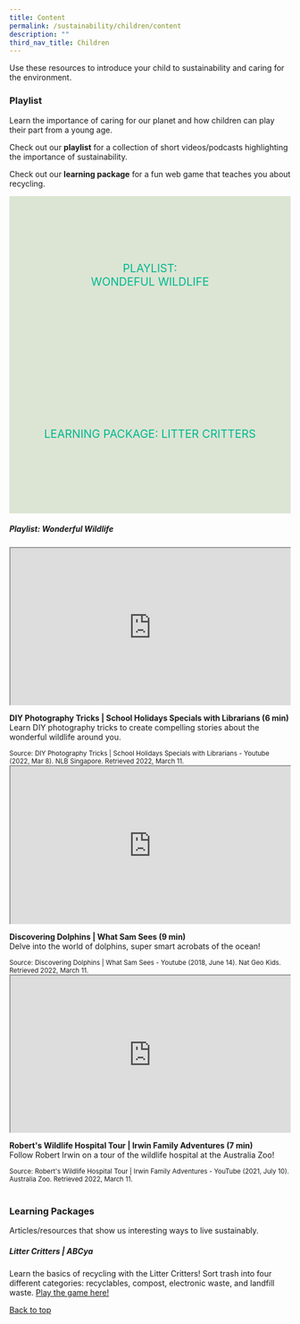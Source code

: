```yaml
---
title: Content
permalink: /sustainability/children/content
description: ""
third_nav_title: Children
---
```

<style type="text/css">
/* Links */
.content a { color: #322987; }
.content a:focus,
.content a:hover { color: #28216c; }

/* Button Outline */
.bp-button { padding-left: 1.5rem; padding-right: 1.5rem; }
.bp-button.is-primary-outline { border: 1px solid #322987; color: #322987; background-color: transparent; text-decoration: none; }
.bp-button.is-primary-outline:focus,
.bp-button.is-primary-outline:hover { border: 1px solid #322987; color: #cff2e8; background-color: #322987; text-decoration: none; }

/* Responsive Iframe */
.responsive-iframe { position: absolute; top: 0; left: 0; bottom: 0; right: 0; width: 100%; height: 100%; }
.responsive-iframe-container { position: relative; overflow: hidden; width: 100%; }
.responsive-iframe-container.ratio-16by9 { padding-top: 56.25%; }
.responsive-iframe-container.ratio-4by3 { padding-top: 75%; }
.responsive-iframe-container.ratio-3by2 { padding-top: 66.66%; }
.responsive-iframe-container.ratio-1by1 { padding-top: 100%; }

/* Click Box */
.clickbox { display: block; position: relative; width: 100%; padding-bottom: 56.25%; background-color: transparent; }
.clickbox span { padding: .5rem; }
.clickbox a { position: absolute; display: flex; width: 100%; height: 100%; align-items: center; justify-content: center; font-size: 1.25rem; text-align: center; text-decoration: none; text-transform: uppercase; }
.clickbox a:focus,
.clickbox a:hover { text-decoration: none; }

/* Mint Jade */
.clickbox.is-mint-jade { background-color: #dce5d3; color: #00b794; }
.clickbox.is-mint-jade a { color: #00b794; }
.clickbox.is-mint-jade a:focus,
.clickbox.is-mint-jade a:hover { background-color: #00b794; color: #dce5d3; }	
</style>

Use these resources to introduce your child to sustainability and caring for the environment.

<h3><b>Playlist</b></h3>
Learn the importance of caring for our planet and how children can play their part from a young age.


Check out our **playlist** for a collection of short videos/podcasts highlighting the importance of sustainability. 

Check out our **learning package** for a fun web game that teaches you about recycling.

<div class="row is-multiline">
  <div class="col is-one-half">
    <div class="clickbox is-mint-jade">
      <a href="#playlist-wonderfulwildlife">
        <span>Playlist:<br>Wondeful Wildlife</span>
      </a>
    </div>
  </div>
  <div class="col is-one-half">
    <div class="clickbox is-mint-jade">
      <a href="#lp-littercritters">
        <span>Learning Package: Litter Critters</span>
      </a>
    </div>
  </div>
  </div>


<h5 class="margin--bottom--lg" id="playlist-wonderfulwildlife"><b>Playlist: Wonderful Wildlife</b></h5>

<div class="row is-multiline margin--bottom--lg">
  <div class="col is-two-fifths">
    <div class="responsive-iframe-container ratio-16by9">
      <iframe src="https://www.youtube.com/embed/SHWTXxh1HVM" class="responsive-iframe"></iframe>
    </div>
  </div>
  <div class="col is-three-fifths">
    <p><b class="has-text-indigo"> DIY Photography Tricks | School Holidays Specials with Librarians (6 min) </b><br>
Learn DIY photography tricks to create compelling stories about the wonderful wildlife around you.</p>
   <small>Source: DIY Photography Tricks | School Holidays Specials with Librarians - Youtube (2022, Mar 8). NLB Singapore. Retrieved 2022, March 11.</small>
  </div>
</div>

<div class="row is-multiline margin--bottom--lg">
  <div class="col is-two-fifths">
    <div class="responsive-iframe-container ratio-16by9">
      <iframe src="https://www.youtube.com/embed/0jmXcfRXjDI" class="responsive-iframe"></iframe>
    </div>
  </div>
  <div class="col is-three-fifths">
<p><b class="has-text-indigo">Discovering Dolphins | What Sam Sees (9 min)</b><br>
Delve into the world of dolphins, super smart acrobats of the ocean! </p>
    <small>Source: Discovering Dolphins | What Sam Sees - Youtube (2018, June 14). Nat Geo Kids. Retrieved 2022, March 11. </small>
  </div>
</div>

<div class="row is-multiline">
  <div class="col is-two-fifths">
    <div class="responsive-iframe-container ratio-16by9">
      <iframe src="https://www.youtube.com/embed/FWW647CrtoA" class="responsive-iframe"></iframe>
    </div>
  </div>
  <div class="col is-three-fifths">
    <p><b class="has-text-indigo">Robert's Wildlife Hospital Tour | Irwin Family Adventures (7 min)</b><br>
Follow Robert Irwin on a tour of the wildlife hospital at the Australia Zoo!</p>
    <small>Source: Robert's Wildlife Hospital Tour | Irwin Family Adventures - YouTube (2021, July 10). Australia Zoo. Retrieved 2022, March 11.</small>
  </div>
</div>
<br>


<h3 class="margin--bottom--lg" id="lp-littercritters"><b>Learning Packages</b></h3>
Articles/resources that show us interesting ways to live sustainably.

<h5><b>Litter Critters | ABCya</b></h5>

Learn the basics of recycling with the Litter Critters! Sort trash into four different categories: recyclables, compost, electronic waste, and landfill waste. <a target="_blank" href="https://abcya.com/games/recycling_game">Play the game here!</a>

<p class="has-text-right margin--top--xl"><a href="#main-content">Back to top</a></p>